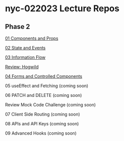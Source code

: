 # nyc-022023 Lecture Repos

## Phase 2

[01 Components and Props](https://github.com/brewchetta/022023-ph2-01-components-and-props)

[02 State and Events](https://github.com/brewchetta/022023-ph2-02-state-and-events)

[03 Information Flow](https://github.com/charliekozey/022023-ph2-03-information-flow)

[Review: Hogwild](https://github.com/brewchetta/nyc-022023-ph-2-react-hogwild)

[04 Forms and Controlled Components](https://github.com/charliekozey/react-hooks-forms-lab)

05 useEffect and Fetching (coming soon)

06 PATCH and DELETE (coming soon)

Review Mock Code Challenge (coming soon)

07 Client Side Routing (coming soon)

08 APIs and API Keys (coming soon)

09 Advanced Hooks (coming soon)
